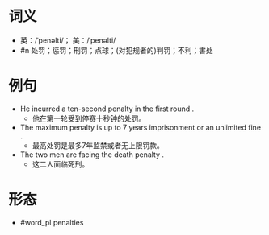 # 词义
- 英：/ˈpenəlti/； 美：/ˈpenəlti/
- #n 处罚；惩罚；刑罚；点球；(对犯规者的)判罚；不利；害处
# 例句
- He incurred a ten-second penalty in the first round .
	- 他在第一轮受到停赛十秒钟的处罚。
- The maximum penalty is up to 7 years imprisonment or an unlimited fine .
	- 最高处罚是最多7年监禁或者无上限罚款。
- The two men are facing the death penalty .
	- 这二人面临死刑。
# 形态
- #word_pl penalties
